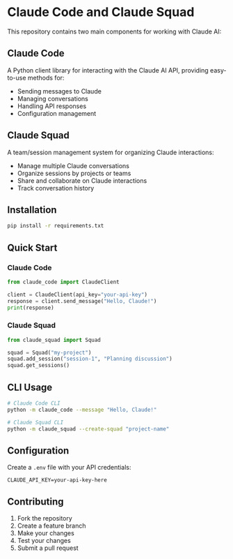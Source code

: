 # Claude Code and Claude Squad

This repository contains two main components for working with Claude AI:

## Claude Code
A Python client library for interacting with the Claude AI API, providing easy-to-use methods for:
- Sending messages to Claude
- Managing conversations
- Handling API responses
- Configuration management

## Claude Squad
A team/session management system for organizing Claude interactions:
- Manage multiple Claude conversations
- Organize sessions by projects or teams
- Share and collaborate on Claude interactions
- Track conversation history

## Installation

```bash
pip install -r requirements.txt
```

## Quick Start

### Claude Code
```python
from claude_code import ClaudeClient

client = ClaudeClient(api_key="your-api-key")
response = client.send_message("Hello, Claude!")
print(response)
```

### Claude Squad
```python
from claude_squad import Squad

squad = Squad("my-project")
squad.add_session("session-1", "Planning discussion")
squad.get_sessions()
```

## CLI Usage

```bash
# Claude Code CLI
python -m claude_code --message "Hello, Claude!"

# Claude Squad CLI
python -m claude_squad --create-squad "project-name"
```

## Configuration

Create a `.env` file with your API credentials:
```
CLAUDE_API_KEY=your-api-key-here
```

## Contributing

1. Fork the repository
2. Create a feature branch
3. Make your changes
4. Test your changes
5. Submit a pull request